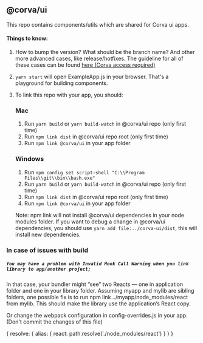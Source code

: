 ## @corva/ui
This repo contains components/utils which are shared for Corva ui apps.


#### Things to know:

1. How to bump the version? What should be the branch name? And other more advanced cases, like release/hotfixes. The guideline for all of these cases can be found [here (Corva access required)](https://www.notion.so/corva/corva-ui-d510f545ffb74c9bafd6b1bfbc0b99bf)

2. `yarn start` will open ExampleApp.js in your browser.
That's a playground for building components.

3. To link this repo with your app, you should:

    ### Mac
    1. Run `yarn build` or `yarn build-watch` in @corva/ui repo (only first time)
    2. Run `npm link dist` in @corva/ui repo root (only first time)
    3. Run `npm link @corva/ui` in your app folder

    ### Windows
    1. Run `npm config set script-shell "C:\\Program Files\\git\\bin\\bash.exe"`
    2. Run `yarn build` or `yarn build-watch` in @corva/ui repo (only first time)
    3. Run `npm link dist` in @corva/ui repo root (only first time)
    4. Run `npm link @corva/ui` in your app folder

    Note: npm link will not install @corva/ui dependencies in your node modules folder.
    If you want to debug a change  in @corva/ui dependencies, you should use `yarn add file:../corva-ui/dist`, this will install new dependencies.




### In case of issues with build
##### `You may have a problem with Invalid Hook Call Warning when you link library to app/another project;`

 In that case, your bundler might “see” two Reacts — one in application folder and one in your library folder. Assuming myapp and mylib are sibling folders, one possible fix is to run npm link ../myapp/node_modules/react from mylib. This should make the library use the application’s React copy.


 Or change the webpack configuration in config-overrides.js in your app. (Don't commit the changes of this file)

 {
    resolve: {
        alias: {
            react: path.resolve('./node_modules/react')
        }
    }
}


